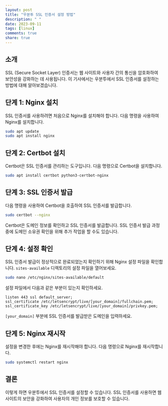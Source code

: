 ```yaml
---
layout: post
title: "우분투 SSL 인증서 설정 방법"
description: " "
date: 2023-09-11
tags: [linux]
comments: true
share: true
---
```


## 소개

SSL (Secure Socket Layer) 인증서는 웹 사이트와 사용자 간의 통신을 암호화하여 보안성을 강화하는 데 사용됩니다. 이 기사에서는 우분투에서 SSL 인증서를 설정하는 방법에 대해 알아보겠습니다.

## 단계 1: Nginx 설치

SSL 인증서를 사용하려면 처음으로 Nginx를 설치해야 합니다. 다음 명령을 사용하여 Nginx를 설치합니다.

```bash
sudo apt update
sudo apt install nginx
```

## 단계 2: Certbot 설치

Certbot은 SSL 인증서를 관리하는 도구입니다. 다음 명령으로 Certbot을 설치합니다.

```bash
sudo apt install certbot python3-certbot-nginx
```

## 단계 3: SSL 인증서 발급

다음 명령을 사용하여 Certbot을 호출하여 SSL 인증서를 발급합니다.

```bash
sudo certbot --nginx
```

Certbot은 도메인 정보를 확인하고 SSL 인증서를 발급합니다. SSL 인증서 발급 과정 중에 도메인 소유권 확인을 위해 추가 작업을 할 수도 있습니다.

## 단계 4: 설정 확인

SSL 인증서 발급이 정상적으로 완료되었는지 확인하기 위해 Nginx 설정 파일을 확인합니다. `sites-available` 디렉토리의 설정 파일을 열어보세요.

```bash
sudo nano /etc/nginx/sites-available/default
```

설정 파일에서 다음과 같은 부분이 있는지 확인하세요.

```nginx
listen 443 ssl default_server;
ssl_certificate /etc/letsencrypt/live/[your_domain]/fullchain.pem;
ssl_certificate_key /etc/letsencrypt/live/[your_domain]/privkey.pem;
```

`[your_domain]` 부분에 SSL 인증서를 발급받은 도메인을 입력하세요.

## 단계 5: Nginx 재시작

설정을 변경한 후에는 Nginx를 재시작해야 합니다. 다음 명령으로 Nginx를 재시작합니다.

```bash
sudo systemctl restart nginx
```

## 결론

이렇게 하면 우분투에서 SSL 인증서를 설정할 수 있습니다. SSL 인증서를 사용하면 웹 사이트의 보안을 강화하여 사용자의 개인 정보를 보호할 수 있습니다.